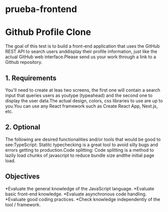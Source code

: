 # prueba-frontend

# Github Profile Clone

The goal of this test is to build a front-end application that uses the GitHub REST API to search users anddisplay their profile information, just like the actual GitHub web interface.Please send us your work through a link to a Github repository.

## 1. Requirements

You'll need to create at leas two screens, the first one will contain a search input that queries users as youtype (typeahead) and the second one to display the user data.The actual design, colors, css libraries to use are up to you.You can use any React framework such as Create React App, Next.js, etc.

## 2. Optional

The following are desired functionalities and/or tools that would be good to see:TypeScript: Statitc typechecking is a great tool to avoid silly bugs and errors getting to production.Code splitting: Code splitting is a method to lazily load chunks of javascript to reduce bundle size andthe initial page load.


## Objectives

*Evaluate the general knowledge of the JavaScript language.
*Evaluate basic front-end knowledge.
*Evaluate asynchronous code handling.
*Evaluate good coding practices.
*Check knowledge independently of the tool / framework.

